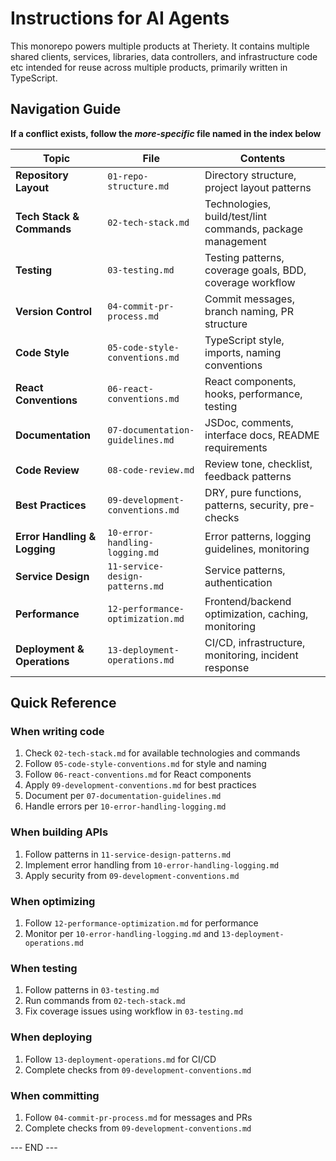 # Instructions for AI Agents

This monorepo powers multiple products at Theriety. It contains multiple shared clients, services, libraries, data controllers, and infrastructure code etc intended for reuse across multiple products, primarily written in TypeScript.

## Navigation Guide

**If a conflict exists, follow the _more‑specific_ file named in the index below**

| Topic                        | File                             | Contents                                                   |
| ---------------------------- | -------------------------------- | ---------------------------------------------------------- |
| **Repository Layout**        | `01-repo-structure.md`           | Directory structure, project layout patterns               |
| **Tech Stack & Commands**    | `02-tech-stack.md`               | Technologies, build/test/lint commands, package management |
| **Testing**                  | `03-testing.md`                  | Testing patterns, coverage goals, BDD, coverage workflow   |
| **Version Control**          | `04-commit-pr-process.md`        | Commit messages, branch naming, PR structure               |
| **Code Style**               | `05-code-style-conventions.md`   | TypeScript style, imports, naming conventions              |
| **React Conventions**        | `06-react-conventions.md`        | React components, hooks, performance, testing              |
| **Documentation**            | `07-documentation-guidelines.md` | JSDoc, comments, interface docs, README requirements       |
| **Code Review**              | `08-code-review.md`              | Review tone, checklist, feedback patterns                  |
| **Best Practices**           | `09-development-conventions.md`  | DRY, pure functions, patterns, security, pre-checks       |
| **Error Handling & Logging** | `10-error-handling-logging.md`   | Error patterns, logging guidelines, monitoring             |
| **Service Design**           | `11-service-design-patterns.md`  | Service patterns, authentication                           |
| **Performance**              | `12-performance-optimization.md` | Frontend/backend optimization, caching, monitoring         |
| **Deployment & Operations**  | `13-deployment-operations.md`    | CI/CD, infrastructure, monitoring, incident response       |

## Quick Reference

### When writing code

1. Check `02-tech-stack.md` for available technologies and commands
2. Follow `05-code-style-conventions.md` for style and naming
3. Follow `06-react-conventions.md` for React components
4. Apply `09-development-conventions.md` for best practices
5. Document per `07-documentation-guidelines.md`
6. Handle errors per `10-error-handling-logging.md`

### When building APIs

1. Follow patterns in `11-service-design-patterns.md`
2. Implement error handling from `10-error-handling-logging.md`
3. Apply security from `09-development-conventions.md`

### When optimizing

1. Follow `12-performance-optimization.md` for performance
2. Monitor per `10-error-handling-logging.md` and `13-deployment-operations.md`

### When testing

1. Follow patterns in `03-testing.md`
2. Run commands from `02-tech-stack.md`
3. Fix coverage issues using workflow in `03-testing.md`

### When deploying

1. Follow `13-deployment-operations.md` for CI/CD
2. Complete checks from `09-development-conventions.md`

### When committing

1. Follow `04-commit-pr-process.md` for messages and PRs
2. Complete checks from `09-development-conventions.md`

--- END ---
